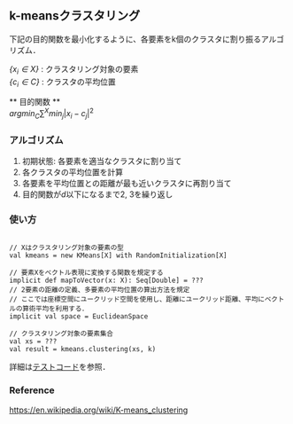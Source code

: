 
## k-meansクラスタリング

下記の目的関数を最小化するように、各要素をk個のクラスタに割り振るアルゴリズム．

*$\{x_i \in X\}$* : クラスタリング対象の要素  
*$\{c_i \in C\}$* : クラスタの平均位置

** 目的関数 **  
$argmin_C \sum^X min_j |x_i - c_j|^2$

### アルゴリズム
1. 初期状態: 各要素を適当なクラスタに割り当て
2. 各クラスタの平均位置を計算
3. 各要素を平均位置との距離が最も近いクラスタに再割り当て
4. 目的関数が$d$以下になるまで2, 3を繰り返し


### 使い方
```

// Xはクラスタリング対象の要素の型
val kmeans = new KMeans[X] with RandomInitialization[X]

// 要素Xをベクトル表現に変換する関数を規定する
implicit def mapToVector(x: X): Seq[Double] = ???
// 2要素の距離の定義、多要素の平均位置の算出方法を規定
// ここでは座標空間にユークリッド空間を使用し、距離にユークリッド距離、平均にベクトルの算術平均を利用する．
implicit val space = EuclideanSpace

// クラスタリング対象の要素集合
val xs = ???
val result = kmeans.clustering(xs, k)
```

詳細は[テストコード](./test/scala/com/saint/github/clustering/KMeansSpec.scala)を参照．

### Reference
https://en.wikipedia.org/wiki/K-means_clustering